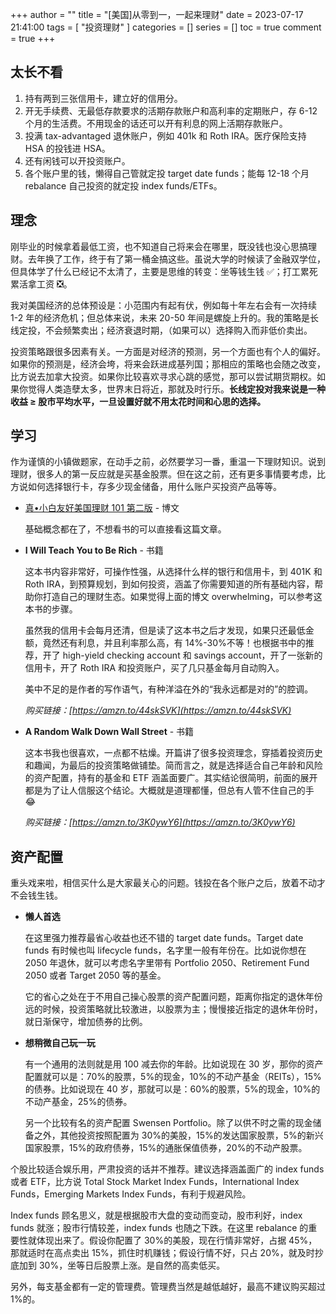 +++
author = ""
title = "[美国]从零到一，一起来理财"
date = 2023-07-17 21:41:00
tags = [
    "投资理财"
]
categories = []
series = []
toc = true
comment = true
+++

## 太长不看

1. 持有两到三张信用卡，建立好的信用分。
2. 开无手续费、无最低存款要求的活期存款账户和高利率的定期账户，存 6-12 个月的生活费。不用现金的话还可以开有利息的网上活期存款账户。
3. 投满 tax-advantaged 退休账户，例如 401k 和 Roth IRA。医疗保险支持 HSA 的投钱进 HSA。
4. 还有闲钱可以开投资账户。
5. 各个账户里的钱，懒得自己管就定投 target date funds；能每 12-18 个月 rebalance 自己投资的就定投 index funds/ETFs。

## 理念

刚毕业的时候拿着最低工资，也不知道自己将来会在哪里，既没钱也没心思搞理财。去年换了工作，终于有了第一桶金搞这些。虽说大学的时候读了金融双学位，但具体学了什么已经记不太清了，主要是思维的转变：坐等钱生钱 ✅；打工累死累活拿工资 ❎。

我对美国经济的总体预设是：小范围内有起有伏，例如每十年左右会有一次持续 1-2 年的经济危机；但总体来说，未来 20-50 年间是螺旋上升的。我的策略是长线定投，不会频繁卖出；经济衰退时期，（如果可以）选择购入而非低价卖出。

投资策略跟很多因素有关。一方面是对经济的预测，另一个方面也有个人的偏好。如果你的预测是，经济会垮，将来会跃进成基列国；那相应的策略也会随之改变，比方说去加拿大投资。如果你比较喜欢寻求心跳的感觉，那可以尝试期货期权。如果你觉得人类造孽太多，世界末日将近，那就及时行乐。**长线定投对我来说是一种收益 ≥ 股市平均水平，一旦设置好就不用太花时间和心思的选择。**

## 学习

作为谨慎的小镇做题家，在动手之前，必然要学习一番，重温一下理财知识。说到理财，很多人的第一反应就是买基金股票。但在这之前，还有更多事情要考虑，比方说如何选择银行卡，存多少现金储备，用什么账户买投资产品等等。

- [真•小白友好美国理财 101 第二版](https://blog.douchi.space/personal-finance-for-dummies-2-0/#gsc.tab=0) - 博文

  基础概念都在了，不想看书的可以直接看这篇文章。

- **I Will Teach You to Be Rich** - 书籍

  这本书内容非常好，可操作性强，从选择什么样的银行和信用卡，到 401K 和 Roth IRA，到预算规划，到如何投资，涵盖了你需要知道的所有基础内容，帮助你打造自己的理财生态。如果觉得上面的博文 overwhelming，可以参考这本书的步骤。

  虽然我的信用卡会每月还清，但是读了这本书之后才发现，如果只还最低金额，竟然还有利息，并且利率那么高，有 14%-30%不等！也根据书中的推荐，开了 high-yield checking account 和 savings account，开了一张新的信用卡，开了 Roth IRA 和投资账户，买了几只基金每月自动购入。

  美中不足的是作者的写作语气，有种洋溢在外的“我永远都是对的”的腔调。

  _购买链接：[https://amzn.to/44skSVK](https://amzn.to/44skSVK)_

- **A Random Walk Down Wall Street** - 书籍

  这本书我也很喜欢，一点都不枯燥。开篇讲了很多投资理念，穿插着投资历史和趣闻，为最后的投资策略做铺垫。简而言之，就是选择适合自己年龄和风险的资产配置，持有的基金和 ETF 涵盖面要广。其实结论很简明，前面的展开都是为了让人信服这个结论。大概就是道理都懂，但总有人管不住自己的手 😂

  _购买链接：[https://amzn.to/3K0ywY6](https://amzn.to/3K0ywY6)_

## 资产配置

重头戏来啦，相信买什么是大家最关心的问题。钱投在各个账户之后，放着不动才不会钱生钱。

- **懒人首选**

  在这里强力推荐最省心收益也还不错的 target date funds。Target date funds 有时候也叫 lifecycle funds，名字里一般有年份在。比如说你想在 2050 年退休，就可以考虑名字里带有 Portfolio 2050、Retirement Fund 2050 或者 Target 2050 等的基金。

  它的省心之处在于不用自己操心股票的资产配置问题，距离你指定的退休年份远的时候，投资策略就比较激进，以股票为主；慢慢接近指定的退休年份时，就日渐保守，增加债券的比例。

- **想稍微自己玩一玩**

  有一个通用的法则就是用 100 减去你的年龄。比如说现在 30 岁，那你的资产配置就可以是：70%的股票，5%的现金，10%的不动产基金（REITs），15%的债券。比如说现在 40 岁，那就可以是：60%的股票，5%的现金，10%的不动产基金，25%的债券。

  另一个比较有名的资产配置 Swensen Portfolio。除了以供不时之需的现金储备之外，其他投资按照配置为 30%的美股，15%的发达国家股票，5%的新兴国家股票，15%的政府债券，15%的通胀保值债券，20%的不动产股票。

个股比较适合娱乐用，严肃投资的话并不推荐。建议选择涵盖面广的 index funds 或者 ETF，比方说 Total Stock Market Index Funds，International Index Funds，Emerging Markets Index Funds，有利于规避风险。

Index funds 顾名思义，就是根据股市大盘的变动而变动，股市利好，index funds 就涨；股市行情较差，index funds 也随之下跌。在这里 rebalance 的重要性就体现出来了。假设你配置了 30%的美股，现在行情非常好，占据 45%，那就适时在高点卖出 15%，抓住时机赚钱；假设行情不好，只占 20%，就及时抄底加到 30%，坐等日后股票上涨。是自然的高卖低买。

另外，每支基金都有一定的管理费。管理费当然是越低越好，最高不建议购买超过 1%的。
